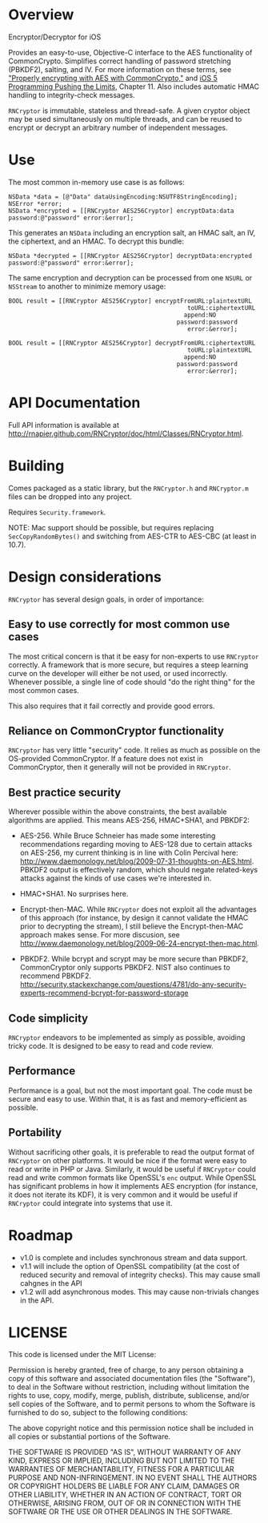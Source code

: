 # Overview

Encryptor/Decryptor for iOS
 
Provides an easy-to-use, Objective-C interface to the AES functionality of CommonCrypto. Simplifies correct handling of
password stretching (PBKDF2), salting, and IV. For more information on these terms, see ["Properly encrypting with AES
with CommonCrypto,"](http://robnapier.net/blog/aes-commoncrypto-564) and [iOS 5 Programming Pushing the Limits](http://iosptl.com), Chapter 11.
Also includes automatic HMAC handling to integrity-check messages.

`RNCryptor` is immutable, stateless and thread-safe. A given cryptor object may be used simultaneously on multiple
threads, and can be reused to encrypt or decrypt an arbitrary number of independent messages.

# Use

The most common in-memory use case is as follows:

    NSData *data = [@"Data" dataUsingEncoding:NSUTF8StringEncoding];
    NSError *error;
    NSData *encrypted = [[RNCryptor AES256Cryptor] encryptData:data password:@"password" error:&error];

This generates an `NSData` including an encryption salt, an HMAC salt, an IV, the ciphertext, and an HMAC. To decrypt this bundle:

    NSData *decrypted = [[RNCryptor AES256Cryptor] decryptData:encrypted password:@"password" error:&error];

The same encryption and decryption can be processed from one `NSURL` or `NSStream` to another to minimize memory usage:

    BOOL result = [[RNCryptor AES256Cryptor] encryptFromURL:plaintextURL
              									      toURL:ciphertextURL 
												     append:NO 
												   password:password 
												      error:&error];

    BOOL result = [[RNCryptor AES256Cryptor] decryptFromURL:ciphertextURL
              									      toURL:plaintextURL
												     append:NO 
												   password:password 
												      error:&error];

# API Documentation

Full API information is available at http://rnapier.github.com/RNCryptor/doc/html/Classes/RNCryptor.html.

# Building

Comes packaged as a static library, but the `RNCryptor.h` and `RNCryptor.m` files can be dropped into any project.

Requires `Security.framework`.

NOTE: Mac support should be possible, but requires replacing `SecCopyRandomBytes()` and switching from AES-CTR to AES-CBC (at least in 10.7).

# Design considerations

`RNCryptor` has several design goals, in order of importance:

## Easy to use correctly for most common use cases

The most critical concern is that it be easy for non-experts to use `RNCryptor` correctly. A framework that is more secure, but requires a steep learning curve on the developer will either be not used, or used incorrectly. Whenever possible, a single line of code should "do the right thing" for the most common cases.

This also requires that it fail correctly and provide good errors.

## Reliance on CommonCryptor functionality

`RNCryptor` has very little "security" code. It relies as much as possible on the OS-provided CommonCryptor. If a feature does not exist in CommonCryptor, then it generally will not be provided in `RNCryptor`.

## Best practice security

Wherever possible within the above constraints, the best available algorithms are applied. This means AES-256, HMAC+SHA1, and PBKDF2:

* AES-256. While Bruce Schneier has made some interesting recommendations regarding moving to AES-128 due to certain attacks on AES-256, my current thinking is in line with Colin Percival here: http://www.daemonology.net/blog/2009-07-31-thoughts-on-AES.html. PBKDF2 output is effectively random, which should negate related-keys attacks against the kinds of use cases we're interested in.

* HMAC+SHA1. No surprises here.

* Encrypt-then-MAC. While `RNCryptor` does not exploit all the advantages of this approach (for instance, by design it cannot validate the HMAC prior to decrypting the stream), I still believe the Encrypt-then-MAC approach makes sense. For more discusion, see http://www.daemonology.net/blog/2009-06-24-encrypt-then-mac.html.

* PBKDF2. While bcrypt and scrypt may be more secure than PBKDF2, CommonCryptor only supports PBKDF2. NIST also continues to recommend PBKDF2. http://security.stackexchange.com/questions/4781/do-any-security-experts-recommend-bcrypt-for-password-storage

## Code simplicity

`RNCryptor` endeavors to be implemented as simply as possible, avoiding tricky code. It is designed to be easy to read and code review.

## Performance

Performance is a goal, but not the most important goal. The code must be secure and easy to use. Within that, it is as fast and memory-efficient as possible.

## Portability

Without sacrificing other goals, it is preferable to read the output format of `RNCryptor` on other platforms. It would be nice if the format were easy to read or write in PHP or Java. Similarly, it would be useful if `RNCryptor` could read and write common formats like OpenSSL's `enc` output. While OpenSSL has significant problems in how it implements AES encryption (for instance, it does not iterate its KDF), it is very common and it would be useful if `RNCryptor` could integrate into systems that use it.

# Roadmap

* v1.0 is complete and includes synchronous stream and data support.
* v1.1 will include the option of OpenSSL compatibility (at the cost of reduced security and removal of integrity checks). This may cause small cahgnes in the API
* v1.2 will add asynchronous modes. This may cause non-trivials changes in the API.



# LICENSE
This code is licensed under the MIT License:

Permission is hereby granted, free of charge, to any person obtaining a 
copy of this software and associated documentation files (the "Software"),
to deal in the Software without restriction, including without limitation
the rights to use, copy, modify, merge, publish, distribute, sublicense,
and/or sell copies of the Software, and to permit persons to whom the
Software is furnished to do so, subject to the following conditions:
 
The above copyright notice and this permission notice shall be included in
all copies or substantial portions of the Software.

THE SOFTWARE IS PROVIDED "AS IS", WITHOUT WARRANTY OF ANY KIND, EXPRESS OR 
IMPLIED, INCLUDING BUT NOT LIMITED TO THE WARRANTIES OF MERCHANTABILITY,
FITNESS FOR A PARTICULAR PURPOSE AND NON-INFRINGEMENT. IN NO EVENT SHALL THE
AUTHORS OR COPYRIGHT HOLDERS BE LIABLE FOR ANY CLAIM, DAMAGES OR OTHER
LIABILITY, WHETHER IN AN ACTION OF CONTRACT, TORT OR OTHERWISE, ARISING
FROM, OUT OF OR IN CONNECTION WITH THE SOFTWARE OR THE USE OR OTHER
DEALINGS IN THE SOFTWARE.
